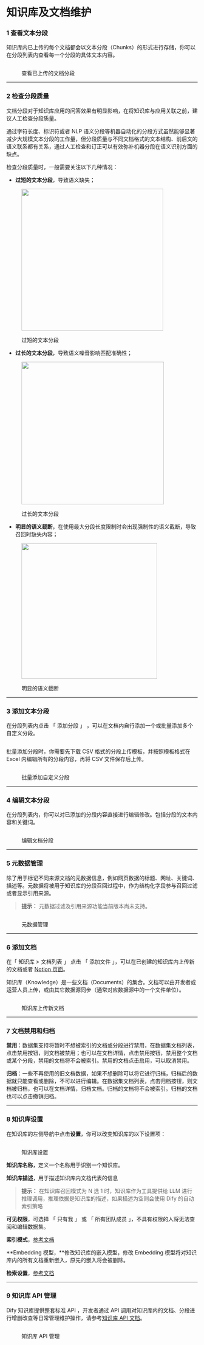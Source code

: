 # 知识库及文档维护

### 1 查看文本分段

知识库内已上传的每个文档都会以文本分段（Chunks）的形式进行存储，你可以在分段列表内查看每一个分段的具体文本内容。

<figure><img src="../../.gitbook/assets/image (3) (1) (1) (1) (1) (1) (1) (1) (1) (1) (1) (1).png" alt=""><figcaption><p>查看已上传的文档分段</p></figcaption></figure>

***

### 2 检查分段质量

文档分段对于知识库应用的问答效果有明显影响，在将知识库与应用关联之前，建议人工检查分段质量。

通过字符长度、标识符或者 NLP 语义分段等机器自动化的分段方式虽然能够显著减少大规模文本分段的工作量，但分段质量与不同文档格式的文本结构、前后文的语义联系都有关系，通过人工检查和订正可以有效弥补机器分段在语义识别方面的缺点。

检查分段质量时，一般需要关注以下几种情况：

* **过短的文本分段**，导致语义缺失；

<figure><img src="../../.gitbook/assets/image (183).png" alt="" width="373"><figcaption><p>过短的文本分段</p></figcaption></figure>

* **过长的文本分段**，导致语义噪音影响匹配准确性；

<figure><img src="../../.gitbook/assets/image (186).png" alt="" width="375"><figcaption><p>过长的文本分段</p></figcaption></figure>

* **明显的语义截断**，在使用最大分段长度限制时会出现强制性的语义截断，导致召回时缺失内容；

<figure><img src="../../.gitbook/assets/image (185).png" alt="" width="357"><figcaption><p>明显的语义截断</p></figcaption></figure>

***

### 3 添加文本分段

在分段列表内点击 「 添加分段 」 ，可以在文档内自行添加一个或批量添加多个自定义分段。

<figure><img src="../../.gitbook/assets/image (2) (1) (1) (1) (1) (1) (1) (1) (1) (1) (1) (1) (1) (1).png" alt=""><figcaption></figcaption></figure>

批量添加分段时，你需要先下载 CSV 格式的分段上传模板，并按照模板格式在 Excel 内编辑所有的分段内容，再将 CSV 文件保存后上传。

<figure><img src="../../.gitbook/assets/image (4) (1) (1) (1) (1) (1) (1) (1) (1).png" alt=""><figcaption><p>批量添加自定义分段</p></figcaption></figure>

***

### 4 编辑文本分段

在分段列表内，你可以对已添加的分段内容直接进行编辑修改。包括分段的文本内容和关键词。

<figure><img src="../../.gitbook/assets/image (5) (1) (1) (1) (1).png" alt=""><figcaption><p>编辑文档分段</p></figcaption></figure>

***

### 5 元数据管理

除了用于标记不同来源文档的元数据信息，例如网页数据的标题、网址、关键词、描述等。元数据将被用于知识库的分段召回过程中，作为结构化字段参与召回过滤或者显示引用来源。

> **提示：**
元数据过滤及引用来源功能当前版本尚未支持。


<figure><img src="../../.gitbook/assets/image (179).png" alt=""><figcaption><p>元数据管理</p></figcaption></figure>

***

### 6 添加文档

在「 知识库 > 文档列表 」 点击 「 添加文件 」，可以在已创建的知识库内上传新的文档或者 [Notion 页面](sync-from-notion.md)。

知识库（Knowledge）是一些文档（Documents）的集合。文档可以由开发者或运营人员上传，或由其它数据源同步（通常对应数据源中的一个文件单位）。

<figure><img src="../../.gitbook/assets/image (181).png" alt=""><figcaption><p>知识库上传新文档</p></figcaption></figure>

***

### 7 文档禁用和归档

**禁用**：数据集支持将暂时不想被索引的文档或分段进行禁用，在数据集文档列表，点击禁用按钮，则文档被禁用；也可以在文档详情，点击禁用按钮，禁用整个文档或某个分段，禁用的文档将不会被索引。禁用的文档点击启用，可以取消禁用。

**归档**：一些不再使用的旧文档数据，如果不想删除可以将它进行归档，归档后的数据就只能查看或删除，不可以进行编辑。在数据集文档列表，点击归档按钮，则文档被归档，也可以在文档详情，归档文档。归档的文档将不会被索引。归档的文档也可以点击撤销归档。

***

### 8 知识库设置

在知识库的左侧导航中点击**设置**，你可以改变知识库的以下设置项：

<figure><img src="../../.gitbook/assets/image (182).png" alt=""><figcaption><p>知识库设置</p></figcaption></figure>

**知识库名称**，定义一个名称用于识别一个知识库。

**知识库描述**，用于描述知识库内文档代表的信息

> **提示：**
在知识库召回模式为 N 选 1 时，知识库作为工具提供给 LLM 进行推理调用，推理依据是知识库的描述，如果描述为空则会使用 Dify 的自动索引策略


**可见权限**，可选择 「 只有我 」 或 「 所有团队成员 」，不具有权限的人将无法查阅和编辑数据集。

**索引模式**，[参考文档](https://docs.dify.ai/v/zh-hans/guides/knowledge-base/create-knowledge-and-upload-documents#id-5-suo-yin-fang-shi)

\*\*Embedding 模型，\*\*修改知识库的嵌入模型，修改 Embedding 模型将对知识库内的所有文档重新嵌入，原先的嵌入将会被删除。

**检索设置**，[参考文档](https://docs.dify.ai/v/zh-hans/guides/knowledge-base/create-knowledge-and-upload-documents#id-6-jian-suo-she-zhi)

***

### 9 知识库 API 管理

Dify 知识库提供整套标准 API ，开发者通过 API 调用对知识库内的文档、分段进行增删改查等日常管理维护操作，请参考[知识库 API 文档](maintain-dataset-via-api.md)。

<figure><img src="../../.gitbook/assets/image (180).png" alt=""><figcaption><p>知识库 API 管理</p></figcaption></figure>
